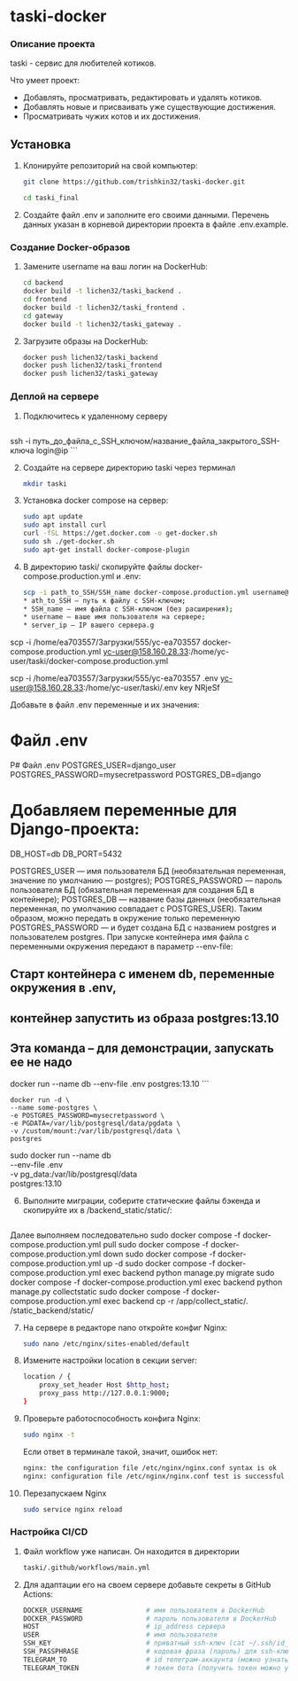 # taski-docker
### Описание проекта 
taski - сервис для любителей котиков.

Что умеет проект:

- Добавлять, просматривать, редактировать и удалять котиков.
- Добавлять новые и присваивать уже существующие достижения. 
- Просматривать чужих котов и их достижения.

## Установка 

1. Клонируйте репозиторий на свой компьютер:

    ```bash
    git clone https://github.com/trishkin32/taski-docker.git
    ```
    ```bash
    cd taski_final
    ```
2. Создайте файл .env и заполните его своими данными. Перечень данных указан в корневой директории проекта в файле .env.example.


### Создание Docker-образов

1.  Замените username на ваш логин на DockerHub:

    ```bash
    cd backend
    docker build -t lichen32/taski_backend .
    cd frontend
    docker build -t lichen32/taski_frontend .
    cd gateway
    docker build -t lichen32/taski_gateway . 
    ```

2. Загрузите образы на DockerHub:

    ```bash
    docker push lichen32/taski_backend
    docker push lichen32/taski_frontend
    docker push lichen32/taski_gateway
    ```

### Деплой на сервере

1. Подключитесь к удаленному серверу

    ```bash
ssh -i путь_до_файла_с_SSH_ключом/название_файла_закрытого_SSH-ключа login@ip 
    ```

2. Создайте на сервере директорию taski через терминал

    ```bash
    mkdir taski
    ```

3. Установка docker compose на сервер:

    ```bash
    sudo apt update
    sudo apt install curl
    curl -fSL https://get.docker.com -o get-docker.sh
    sudo sh ./get-docker.sh
    sudo apt-get install docker-compose-plugin
    ```

4. В директорию taski/ скопируйте файлы docker-compose.production.yml и .env:

    ```bash
    scp -i path_to_SSH/SSH_name docker-compose.production.yml username@server_ip:/home/username/taski/docker-compose.production.yml
    * ath_to_SSH — путь к файлу с SSH-ключом;
    * SSH_name — имя файла с SSH-ключом (без расширения);
    * username — ваше имя пользователя на сервере;
    * server_ip — IP вашего сервера.g

 scp -i /home/ea703557/Загрузки/555/yc-ea703557 docker-compose.production.yml  yc-user@158.160.28.33:/home/yc-user/taski/docker-compose.production.yml

 scp -i /home/ea703557/Загрузки/555/yc-ea703557 .env  yc-user@158.160.28.33:/home/yc-user/taski/.env
 key NRjeSf

 Добавьте в файл .env переменные и их значения:
# Файл .env
P# Файл .env
POSTGRES_USER=django_user
POSTGRES_PASSWORD=mysecretpassword
POSTGRES_DB=django
# Добавляем переменные для Django-проекта:
DB_HOST=db
DB_PORT=5432

 
POSTGRES_USER — имя пользователя БД (необязательная переменная, значение по умолчанию — postgres);
POSTGRES_PASSWORD — пароль пользователя БД (обязательная переменная для создания БД в контейнере);
POSTGRES_DB — название базы данных (необязательная переменная, по умолчанию совпадает с POSTGRES_USER).
Таким образом, можно передать в окружение только переменную POSTGRES_PASSWORD — и будет создана БД с названием postgres и пользователем postgres.
При запуске контейнера имя файла с переменными окружения передают в параметр --env-file:

## Старт контейнера с именем db, переменные окружения в .env, 
## контейнер запустить из образа postgres:13.10
## Эта команда – для демонстрации, запускать ее не надо
docker run --name db --env-file .env postgres:13.10 
    ```

    docker run -d \
	--name some-postgres \
	-e POSTGRES_PASSWORD=mysecretpassword \
	-e PGDATA=/var/lib/postgresql/data/pgdata \
	-v /custom/mount:/var/lib/postgresql/data \
	postgres

sudo docker run --name db \
       --env-file .env \
       -v pg_data:/var/lib/postgresql/data \
       postgres:13.10


6. Выполните миграции, соберите статические файлы бэкенда и скопируйте их в /backend_static/static/:

    ```bash
Далее выполняем последовательно
sudo docker compose -f docker-compose.production.yml pull
sudo docker compose -f docker-compose.production.yml down
sudo docker compose -f docker-compose.production.yml up -d
sudo docker compose -f docker-compose.production.yml exec backend python manage.py migrate
sudo docker compose -f docker-compose.production.yml exec backend python manage.py collectstatic
sudo docker compose -f docker-compose.production.yml exec backend cp -r /app/collect_static/. /static_backend/static/

7. На сервере в редакторе nano откройте конфиг Nginx:

    ```bash
    sudo nano /etc/nginx/sites-enabled/default
    ```

8. Измените настройки location в секции server:

    ```bash
    location / {
        proxy_set_header Host $http_host;
        proxy_pass http://127.0.0.1:9000;
    }
    ```

9. Проверьте работоспособность конфига Nginx:

    ```bash
    sudo nginx -t
    ```
    Если ответ в терминале такой, значит, ошибок нет:
    ```bash
    nginx: the configuration file /etc/nginx/nginx.conf syntax is ok
    nginx: configuration file /etc/nginx/nginx.conf test is successful
    ```
10. Перезапускаем Nginx
    ```bash
    sudo service nginx reload
    ```

### Настройка CI/CD

1. Файл workflow уже написан. Он находится в директории

    ```bash
    taski/.github/workflows/main.yml
    ```

2. Для адаптации его на своем сервере добавьте секреты в GitHub Actions:

    ```bash
    DOCKER_USERNAME                # имя пользователя в DockerHub
    DOCKER_PASSWORD                # пароль пользователя в DockerHub
    HOST                           # ip_address сервера
    USER                           # имя пользователя
    SSH_KEY                        # приватный ssh-ключ (cat ~/.ssh/id_rsa)
    SSH_PASSPHRASE                 # кодовая фраза (пароль) для ssh-ключа
    TELEGRAM_TO                    # id телеграм-аккаунта (можно узнать у @userinfobot, команда /start)
    TELEGRAM_TOKEN                 # токен бота (получить токен можно у @BotFather, /token, имя бота)
    ```

